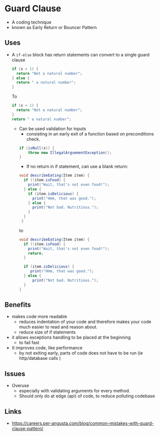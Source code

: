 # Guard Clause

- A coding technique
-  known as Early Return or Bouncer Pattern

## Uses 

- A `if-else` block has return statements can convert to a single guard clause 
  ```java
  if (x < 1) {
    return "Not a natural number";
  } else {
    return " a natural number";
  }
  ```
  To 
  ```java
  if (x < 1) {
    return "Not a natural number";
  }
  return " a natural number";
  ```
  - Can be used validation for inputs
     - consisting in an early exit of a function based on preconditions check.
      ```java 
      if (isNull(x)) {
          throw new IllegalArguementException();
      }
      ```
    - If no return in if statement, can use a blank return:
    ```java 
    void describeEating(Item item) {
      if (!item.isFood) {
        print("Wait, that's not even food!");
      } else {
        if (item.isDelicious) {
          print("Hmm, that was good.");
        } else {
          print("Not bad. Nutritious.");
        }
      }
     }
    ```
    to 
    ```java
    void describeEating(Item item) {
      if (!item.isFood) {
        print("Wait, that's not even food!");
        return;
      }

      if (item.isDelicious) {
         print("Hmm, that was good.");
      } else {
          print("Not bad. Nutritious.");
      }
    }
    ```

## Benefits

- makes code more readable
  - reduces indentation of your code and therefore makes your code much easier to read and reason about.
  - reduce size of if statements
- it allows exceptions handling to be placed at the beginning
  - to fail fast 
- It improves code, like performance 
  - by not exiting early, parts of code does not have to be run (ie http/database calls )

## Issues 

- Overuse 
  - especially with validating arguments for every method.
  - Should only do at edge (api) of code, to reduce polluting codebase

## Links 

- https://careers.per-angusta.com/blog/common-mistakes-with-guard-clause-pattern/